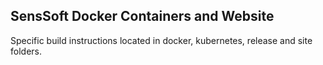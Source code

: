 SensSoft Docker Containers and Website
--------------------------------------

Specific build instructions located in docker, kubernetes, release and site folders.

